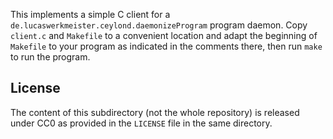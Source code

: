 This implements a simple C client for a `de.lucaswerkmeister.ceylond.daemonizeProgram` program daemon.
Copy `client.c` and `Makefile` to a convenient location
and adapt the beginning of `Makefile` to your program as indicated in the comments there,
then run `make` to run the program.

## License

The content of this subdirectory (not the whole repository)
is released under CC0 as provided in the `LICENSE` file in the same directory.

